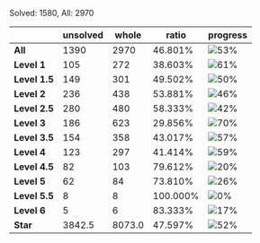 Solved: 1580, All: 2970

| |unsolved|whole|ratio|progress|
|----|----|----|----|----|
|**All**| 1390 | 2970 | 46.801%| ![53%](https://progress-bar.xyz/53?title=All) |
|**Level 1**| 105 | 272 | 38.603%| ![61%](https://progress-bar.xyz/61?title=All) |
|**Level 1.5**| 149 | 301 | 49.502%| ![50%](https://progress-bar.xyz/50?title=All) |
|**Level 2**| 236 | 438 | 53.881%| ![46%](https://progress-bar.xyz/46?title=All) |
|**Level 2.5**| 280 | 480 | 58.333%| ![42%](https://progress-bar.xyz/42?title=All) |
|**Level 3**| 186 | 623 | 29.856%| ![70%](https://progress-bar.xyz/70?title=All) |
|**Level 3.5**| 154 | 358 | 43.017%| ![57%](https://progress-bar.xyz/57?title=All) |
|**Level 4**| 123 | 297 | 41.414%| ![59%](https://progress-bar.xyz/59?title=All) |
|**Level 4.5**| 82 | 103 | 79.612%| ![20%](https://progress-bar.xyz/20?title=All) |
|**Level 5**| 62 | 84 | 73.810%| ![26%](https://progress-bar.xyz/26?title=All) |
|**Level 5.5**| 8 | 8 | 100.000%| ![0%](https://progress-bar.xyz/0?title=All) |
|**Level 6**| 5 | 6 | 83.333%| ![17%](https://progress-bar.xyz/17?title=All) |
|**Star**|3842.5 | 8073.0 |47.597%| ![52%](https://progress-bar.xyz/52?title=All) |
